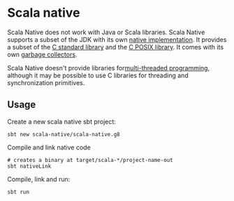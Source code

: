 # Scala native

Scala Native does not work with Java or Scala libraries. Scala Native supports a subset of the JDK with its own [native implementation](http://www.scala-native.org/en/v0.4.0/lib/index.html). It provides a subset of the [C standard library](http://www.scala-native.org/en/v0.4.0/lib/libc.html) and the [C POSIX library](http://www.scala-native.org/en/v0.4.0/lib/posixlib.html). It comes with its own [garbage collectors](http://www.scala-native.org/en/v0.4.0/user/sbt.html#garbage-collectors).

Scala Native doesn't provide libraries for[multi-threaded programming](http://www.scala-native.org/en/v0.4.0/user/lang.html#multithreading), although it may be possible to use C libraries for threading and synchronization primitives.

## Usage

Create a new scala native sbt project:

```
sbt new scala-native/scala-native.g8
```

Compile and link native code

```
# creates a binary at target/scala-*/project-name-out
sbt nativeLink
```

Compile, link and run:

```
sbt run
```
